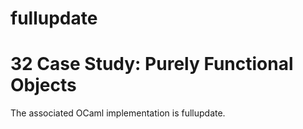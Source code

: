 fullupdate
===========

32 Case Study: Purely Functional Objects
=========================================

The associated OCaml implementation is fullupdate.
